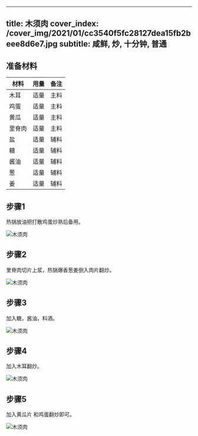 
---
title: 木须肉
cover_index: /cover_img/2021/01/cc3540f5fc28127dea15fb2beee8d6e7.jpg
subtitle: 咸鲜, 炒, 十分钟, 普通
---

## 准备材料

| 材料     | 用量 | 备注|
| ------- | ----- | --- |
| 木耳 | 适量| 主料 |
| 鸡蛋 | 适量| 主料 |
| 黄瓜 | 适量| 主料 |
| 里脊肉 | 适量| 主料 |
| 盐 | 适量| 辅料 |
| 糖 | 适量| 辅料 |
| 酱油 | 适量| 辅料 |
| 葱 | 适量| 辅料 |
| 姜 | 适量| 辅料 |

## 步骤1

热锅放油把打散鸡蛋炒熟后备用。

![木须肉](https://i8.meishichina.com/attachment/recipe/201001/201001151703456.JPG?x-oss-process=style/p320) 

## 步骤2

里脊肉切片上浆，热锅爆香葱姜倒入肉片翻炒。

![木须肉](https://i8.meishichina.com/attachment/recipe/201001/201001151704152.JPG?x-oss-process=style/p320) 

## 步骤3

加入糖，酱油，料酒。

![木须肉](https://i8.meishichina.com/attachment/recipe/201001/201001151704535.JPG?x-oss-process=style/p320) 

## 步骤4

加入木耳翻炒。

![木须肉](https://i8.meishichina.com/attachment/recipe/201001/201001151706001.JPG?x-oss-process=style/p320) 

## 步骤5

加入黄瓜片 和鸡蛋翻炒即可。

![木须肉](https://i8.meishichina.com/attachment/recipe/201001/201001151707045.JPG?x-oss-process=style/p320) 

